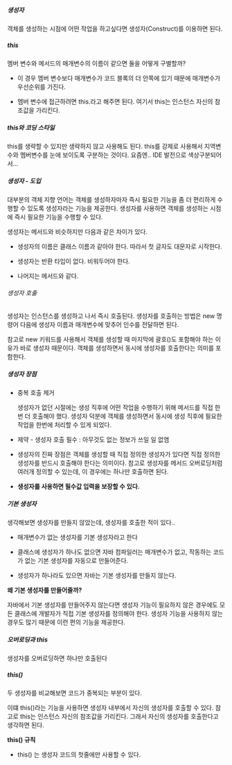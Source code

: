 ##### 생성자

객체를 생성하는 시점에 어떤 작업을 하고싶다면 생성자(Construct)를 이용하면 된다.



##### this

멤버 변수와 메서드의 매개변수의 이름이 같으면 둘을 어떻게 구별할까?

- 이 경우 멤버 변수보다 매개변수가 코드 블록의 더 안쪽에 있기 때문에 매개변수가 우선순위를 가진다.

- 멤버 변수에 접근하려면  this.라고 해주면 된다. 여기서 this는 인스턴스 자신의 참조값을 가리킨다.



##### this와 코딩 스타일

this를 생략할 수 있지만 생략하지 않고 사용해도 된다. this를 강제로 사용해서 지역변수와 멤버변수를 눈에 보이도록 구분하는 것이다. 요즘엔.. IDE 발전으로 색상구분되어서...



##### 생성자 - 도입

대부분의 객체 지향 언어는 객체를 생성하자마자 즉시 필요한 기능을 좀 더 편리하게 수행할 수 있도록 생성자라는 기능을 제공한다. 생성자를 사용하면 객체를 생성하는 시점에 즉시 필요한 기능을 수행할 수 있다.

생성자는 메서드와 비슷하지만 다음과 같은 차이가 있다.

- 생성자의 이름은 클래스 이름과 같아야 한다. 따라서 첫 글자도 대문자로 시작한다.

- 생성자는 반환 타입이 없다. 비워두어야 한다.

- 나머지는 메서드와 같다.



###### 생성자 호출

생성자는 인스턴스를 생성하고 나서 즉시 호출된다. 생성자를 호출하는 방법은 new 명령어 다음에 생성자 이름과 매개변수에 맞추어 인수를 전달하면 된다.

참고로 new 키워드를 사용해서 객체를 생성할 때 마지막에 괄호()도 포함해야 하는 이유가 바로 생성자 때문이다. 객체를 생성하면서 동시에 생성자를 호출한다는 의미를 포함한다.



##### 생성자 장점

- 중복 호출 제거
  
  생성자가 없던 시절에는 생성 직후에 어떤 작업을 수행하기 위해 메서드를 직접 한번 더 호출해야 했다. 생성자 덕분에 객체를 생성하면서 동시에 생성 직후에 필요한 작업을 한번에 처리할 수 있게 되었다.

- 제약 - 생성자 호출 필수 : 아무것도 없는 정보가 쓰일 일 없앰

- 생성자의 진짜 장점은 객체를 생성할 때 직접 정의한 생성자가 있다면 직접 정의한 생성자를 반드시 호출해야 한다는 의미이다.  참고로 생성자를 메서드 오버로딩처럼 여러개 정의할 수 있는데, 이 경우에는 하나만 호출하면 된다.

- **생성자를 사용하면 필수값 입력을 보장할 수 있다.**



##### 기본 생성자

생각해보면 생성자를 만들지 않았는데, 생성자를 호출한 적이 있다..

- 매개변수가 없는 생성자를 기본 생성자라고 한다

- 클래스에 생성자가 하나도 없으면 자바 컴파일러는 매개변수가 없고, 작동하는 코드가 없는 기본 생성자를 자동으로 만들어준다.

- 생성자가 하나라도 있으면 자바는 기본 생성자를 만들지 않는다.



**왜 기본 생성자를 만들어줄까?**

자바에서 기본 생성자를 만들어주지 않는다면 생성자 기능이 필요하지 않은 경우에도 모든 클래스에 개발자가 직접 기본 생성자를 정의해야 한다. 생성자 기능을 사용하지 않는 경우도 많기 때문에 이런 편의 기능을 제공한다.



##### 오버로딩과 this

생성자를 오버로딩하면 하나만 호출된다



##### this()

두 생성자를 비교해보면 코드가 중복되는 부분이 있다.

이떄 this()라는 기능을 사용하면 생성자 내부에서 자신의 생성자를 호출할 수 있다. 참고로 this는 인스턴스 자신의 참조값을 가리킨다. 그래서 자신의 생성자를 호출한다고 생각하면 된다.



**this() 규칙**

- this() 는 생성자 코드의 첫줄에만 사용할 수 있다.
